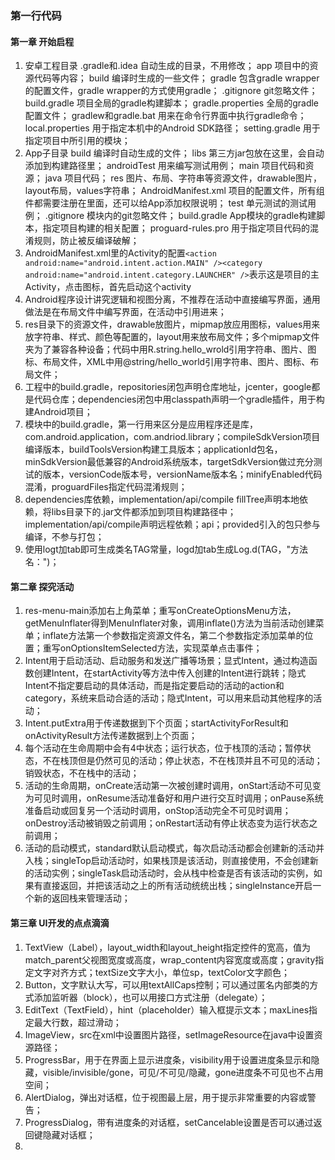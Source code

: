 ### 第一行代码

#### 第一章 开始启程
1. 安卓工程目录
    .gradle和.idea 自动生成的目录，不用修改；
    app 项目中的资源代码等内容；
    build 编译时生成的一些文件；
    gradle 包含gradle wrapper的配置文件，gradle wrapper的方式使用gradle；
    .gitignore git忽略文件；
    build.gradle 项目全局的gradle构建脚本；
    gradle.properties 全局的gradle配置文件；
    gradlew和gradle.bat 用来在命令行界面中执行gradle命令；
    local.properties 用于指定本机中的Android SDK路径；
    setting.gradle 用于指定项目中所引用的模块；
2. App子目录
    build 编译时自动生成的文件；
    libs 第三方jar包放在这里，会自动添加到构建路径里；
    androidTest 用来编写测试用例；
    main 项目代码和资源；
    java 项目代码；
    res 图片、布局、字符串等资源文件，drawable图片，layout布局，values字符串；
    AndroidManifest.xml 项目的配置文件，所有组件都需要注册在里面，还可以给App添加权限说明；
    test 单元测试的测试用例；
    .gitignore 模块内的git忽略文件；
    build.gradle App模块的gradle构建脚本，指定项目构建的相关配置；
    proguard-rules.pro 用于指定项目代码的混淆规则，防止被反编译破解；
3. AndroidManifest.xml里的Activity的配置`<action android:name="android.intent.action.MAIN" /><category android:name="android.intent.category.LAUNCHER" />`表示这是项目的主Activity，点击图标，首先启动这个activity
4. Android程序设计讲究逻辑和视图分离，不推荐在活动中直接编写界面，通用做法是在布局文件中编写界面，在活动中引用进来；
5. res目录下的资源文件，drawable放图片，mipmap放应用图标，values用来放字符串、样式、颜色等配置的，layout用来放布局文件；多个mipmap文件夹为了兼容各种设备；代码中用R.string.hello_wrold引用字符串、图片、图标、布局文件，XML中用@string/hello_world引用字符串、图片、图标、布局文件；
6. 工程中的build.gradle，repositories闭包声明仓库地址，jcenter，google都是代码仓库；dependencies闭包中用classpath声明一个gradle插件，用于构建Android项目；
7. 模块中的build.gradle，第一行用来区分是应用程序还是库，com.android.application，com.andriod.library；compileSdkVersion项目编译版本，buildToolsVersion构建工具版本；applicationId包名，minSdkVersion最低兼容的Android系统版本，targetSdkVersion做过充分测试的版本，versionCode版本号，versionName版本名；minifyEnabled代码混淆，proguardFiles指定代码混淆规则；
8. dependencies库依赖，implementation/api/compile fillTree声明本地依赖，将libs目录下的.jar文件都添加到项目构建路径中；implementation/api/compile声明远程依赖；api；provided引入的包只参与编译，不参与打包；
9. 使用logt加tab即可生成类名TAG常量，logd加tab生成Log.d(TAG，"方法名：")；

#### 第二章 探究活动
1. res-menu-main添加右上角菜单；重写onCreateOptionsMenu方法，getMenuInflater得到MenuInflater对象，调用inflate()方法为当前活动创建菜单；inflate方法第一个参数指定资源文件名，第二个参数指定添加菜单的位置；重写onOptionsItemSelected方法，实现菜单点击事件；
2. Intent用于启动活动、启动服务和发送广播等场景；显式Intent，通过构造函数创建Intent，在startActivity等方法中传入创建的Intent进行跳转；隐式Intent不指定要启动的具体活动，而是指定要启动的活动的action和category，系统来启动合适的活动；隐式Intent，可以用来启动其他程序的活动；
3. Intent.putExtra用于传递数据到下个页面；startActivityForResult和onActivityResult方法传递数据到上个页面；
4. 每个活动在生命周期中会有4中状态；运行状态，位于栈顶的活动；暂停状态，不在栈顶但是仍然可见的活动；停止状态，不在栈顶并且不可见的活动；销毁状态，不在栈中的活动；
5. 活动的生命周期，onCreate活动第一次被创建时调用，onStart活动不可见变为可见时调用，onResume活动准备好和用户进行交互时调用；onPause系统准备启动或回复另一个活动时调用，onStop活动完全不可见时调用；onDestroy活动被销毁之前调用；onRestart活动有停止状态变为运行状态之前调用；
6. 活动的启动模式，standard默认启动模式，每次启动活动都会创建新的活动并入栈；singleTop启动活动时，如果栈顶是该活动，则直接使用，不会创建新的活动实例；singleTask启动活动时，会从栈中检查是否有该活动的实例，如果有直接返回，并把该活动之上的所有活动统统出栈；singleInstance开启一个新的返回栈来管理活动；

#### 第三章 UI开发的点点滴滴
1. TextView（Label），layout_width和layout_height指定控件的宽高，值为match_parent父视图宽度或高度，wrap_content内容宽度或高度；gravity指定文字对齐方式；textSize文字大小，单位sp，textColor文字颜色；
2. Button，文字默认大写，可以用textAllCaps控制；可以通过匿名内部类的方式添加监听器（block），也可以用接口方式注册（delegate）；
3. EditText（TextField），hint（placeholder）输入框提示文本；maxLines指定最大行数，超过滑动；
4. ImageView，src在xml中设置图片路径，setImageResource在java中设置资源路径；
5. ProgressBar，用于在界面上显示进度条，visibility用于设置进度条显示和隐藏，visible/invisible/gone，可见/不可见/隐藏，gone进度条不可见也不占用空间；
6. AlertDialog，弹出对话框，位于视图最上层，用于提示非常重要的内容或警告；
7. ProgressDialog，带有进度条的对话框，setCancelable设置是否可以通过返回键隐藏对话框；
8. 
